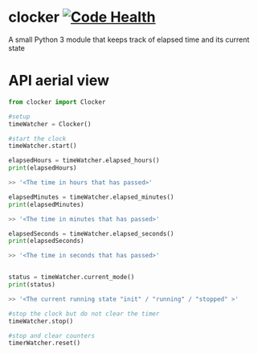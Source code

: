 clocker  [![Code Health](https://landscape.io/github/Fuchida/clocker/master/landscape.png)](https://landscape.io/github/Fuchida/clocker/master)
=======

A small Python 3 module that keeps track of elapsed time and its current state

API aerial view
=======

```Python
from clocker import Clocker

#setup
timeWatcher = Clocker()

#start the clock
timeWatcher.start()

elapsedHours = timeWatcher.elapsed_hours()
print(elapsedHours)

>> '<The time in hours that has passed>'

elapsedMinutes = timeWatcher.elapsed_minutes()
print(elapsedMinutes)

>> '<The time in minutes that has passed>'

elapsedSeconds = timeWatcher.elapsed_seconds()
print(elapsedSeconds)

>> '<The time in seconds that has passed>'


status = timeWatcher.current_mode()
print(status)

>> '<The current running state "init" / "running" / "stopped" >'

#stop the clock but do not clear the timer
timeWatcher.stop()

#stop and clear counters
timerWatcher.reset()

```

